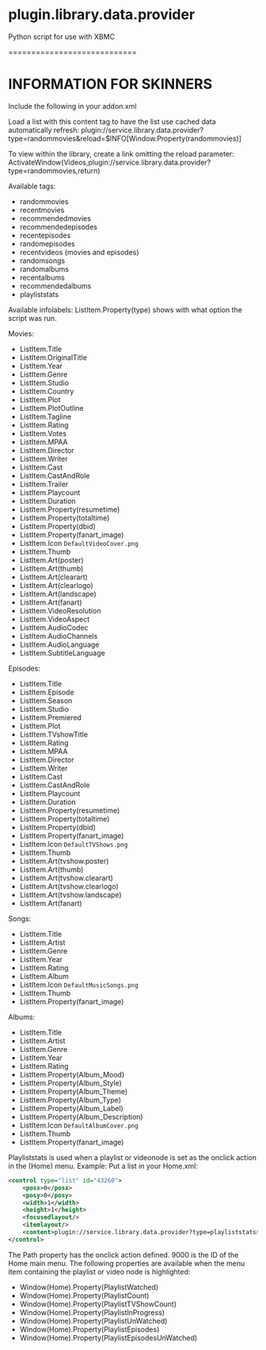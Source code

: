 plugin.library.data.provider
============================

Python script for use with XBMC

============================

INFORMATION FOR SKINNERS
============================

Include the following in your addon.xml
<import addon="service.library.data.provider" version="0.0.4"/>

Load a list with this content tag to have the list use cached data automatically refresh:
<content target="video">plugin://service.library.data.provider?type=randommovies&amp;reload=$INFO[Window.Property(randommovies)]</content>

To view within the library, create a link omitting the reload parameter:
<onclick>ActivateWindow(Videos,plugin://service.library.data.provider?type=randommovies,return)</onclick>

Available tags:
-   randommovies
-   recentmovies
-   recommendedmovies
-   recommendedepisodes
-   recentepisodes
-   randomepisodes
-   recentvideos (movies and episodes)
-   randomsongs
-   randomalbums
-   recentalbums
-   recommendedalbums
-	playliststats

Available infolabels:
ListItem.Property(type) shows with what option the script was run.

Movies:
-	ListItem.Title
-	ListItem.OriginalTitle
-	ListItem.Year
-	ListItem.Genre
-	ListItem.Studio
-	ListItem.Country
-	ListItem.Plot
-	ListItem.PlotOutline
-	ListItem.Tagline
-	ListItem.Rating
-	ListItem.Votes
-	ListItem.MPAA
-	ListItem.Director
-	ListItem.Writer
-	ListItem.Cast
-	ListItem.CastAndRole
-	ListItem.Trailer
-	ListItem.Playcount
-	ListItem.Duration
-	ListItem.Property(resumetime)
-	ListItem.Property(totaltime)
-	ListItem.Property(dbid)
-	ListItem.Property(fanart_image)
-	ListItem.Icon `DefaultVideoCover.png`
-	ListItem.Thumb
-	ListItem.Art(poster)
-	ListItem.Art(thumb)
-	ListItem.Art(clearart)
-	ListItem.Art(clearlogo)
-	ListItem.Art(landscape)
-	ListItem.Art(fanart)
-	ListItem.VideoResolution
-	ListItem.VideoAspect
-	ListItem.AudioCodec
-	ListItem.AudioChannels
-	ListItem.AudioLanguage
-	ListItem.SubtitleLanguage

Episodes:
-	ListItem.Title
-	ListItem.Episode
-	ListItem.Season
-	ListItem.Studio
-	ListItem.Premiered
-	ListItem.Plot
-	ListItem.TVshowTitle
-	ListItem.Rating
-	ListItem.MPAA
-	ListItem.Director
-	ListItem.Writer
-	ListItem.Cast
-	ListItem.CastAndRole
-	ListItem.Playcount
-	ListItem.Duration
-	ListItem.Property(resumetime)
-	ListItem.Property(totaltime)
-	ListItem.Property(dbid)
-	ListItem.Property(fanart_image)
-	ListItem.Icon `DefaultTVShows.png`
-	ListItem.Thumb
-	ListItem.Art(tvshow.poster)
-	ListItem.Art(thumb)
-	ListItem.Art(tvshow.clearart)
-	ListItem.Art(tvshow.clearlogo)
-	ListItem.Art(tvshow.landscape)
-	ListItem.Art(fanart)

Songs:
-	ListItem.Title
-	ListItem.Artist
-	ListItem.Genre
-	ListItem.Year
-	ListItem.Rating
-	ListItem.Album
-	ListItem.Icon `DefaultMusicSongs.png`
-	ListItem.Thumb
-	ListItem.Property(fanart_image)

Albums:
-	ListItem.Title
-	ListItem.Artist
-	ListItem.Genre
-	ListItem.Year
-	ListItem.Rating
-	ListItem.Property(Album_Mood)
-	ListItem.Property(Album_Style)
-	ListItem.Property(Album_Theme)
-	ListItem.Property(Album_Type)
-	ListItem.Property(Album_Label)
-	ListItem.Property(Album_Description)
-	ListItem.Icon `DefaultAlbumCover.png`
-	ListItem.Thumb
-	ListItem.Property(fanart_image)

Playliststats is used when a playlist or videonode is set as the onclick action in the (Home) menu.
Example:
Put a list in your Home.xml:
```xml
<control type="list" id="43260">
	<posx>0</posx>
	<posy>0</posy>
	<width>1</width>
	<height>1</height>
	<focusedlayout/>
	<itemlayout/>
	<content>plugin://service.library.data.provider?type=playliststats&amp;id=$INFO[Container(9000).ListItem.Property(Path)]</content>
</control>
```
The Path property has the onclick action defined. 
9000 is the ID of the Home main menu.
The following properties are available when the menu item containing the playlist or video node is highlighted:
-	Window(Home).Property(PlaylistWatched)
-	Window(Home).Property(PlaylistCount)
-	Window(Home).Property(PlaylistTVShowCount)
-	Window(Home).Property(PlaylistInProgress)
-	Window(Home).Property(PlaylistUnWatched)
-	Window(Home).Property(PlaylistEpisodes)
-	Window(Home).Property(PlaylistEpisodesUnWatched)



